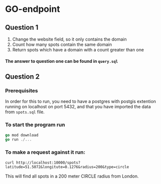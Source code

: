 # GO-endpoint

## Question 1
1. Change the website field, so it only contains the domain
2. Count how many spots contain the same domain
3. Return spots which have a domain with a count greater than one
#### The answer to question one can be found in `query.sql`

## Question 2
### Prerequisites
In order for this to run, you need to have a postgres with postgis extention running on localhost on port 5432,
and that you have imported the data from `spots.sql` file.  

### To start the program run

```go
go mod download
go run ./...
```

### To make a request against it run:
`curl http://localhost:10000/spots?latitude=51.5072&longitute=0.1276&radius=200&type=circle`

This will find all spots in a 200 meter CIRCLE radius from London.
